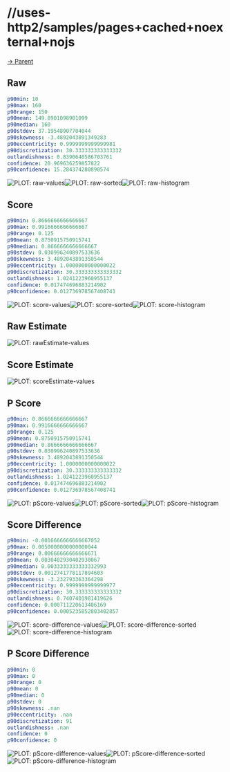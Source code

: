 
# //uses-http2/samples/pages+cached+noexternal+nojs

[→ Parent](../..)


## Raw


```yaml
p90min: 10
p90max: 160
p90range: 150
p90mean: 149.8901098901099
p90median: 160
p90stdev: 37.19548907704044
p90skewness: -3.4892043891349283
p90eccentricity: 0.9999999999999981
p90discretization: 30.333333333333332
outlandishness: 0.8390640586703761
confidence: 20.969636259857822
p90confidence: 15.284374280890574

```

![PLOT: raw-values](./raw/values.svg)![PLOT: raw-sorted](./raw/sorted.svg)![PLOT: raw-histogram](./raw/histogram.svg)
## Score


```yaml
p90min: 0.8666666666666667
p90max: 0.9916666666666667
p90range: 0.125
p90mean: 0.8750915750915741
p90median: 0.8666666666666667
p90stdev: 0.030996240897533636
p90skewness: 3.4892043891350544
p90eccentricity: 1.0000000000000022
p90discretization: 30.333333333333332
outlandishness: 1.0241223960955137
confidence: 0.017474696883214902
p90confidence: 0.012736978567408741

```

![PLOT: score-values](./score/values.svg)![PLOT: score-sorted](./score/sorted.svg)![PLOT: score-histogram](./score/histogram.svg)
## Raw Estimate

![PLOT: rawEstimate-values](./rawEstimate/values.svg)
## Score Estimate

![PLOT: scoreEstimate-values](./scoreEstimate/values.svg)
## P Score


```yaml
p90min: 0.8666666666666667
p90max: 0.9916666666666667
p90range: 0.125
p90mean: 0.8750915750915741
p90median: 0.8666666666666667
p90stdev: 0.030996240897533636
p90skewness: 3.4892043891350544
p90eccentricity: 1.0000000000000022
p90discretization: 30.333333333333332
outlandishness: 1.0241223960955137
confidence: 0.017474696883214902
p90confidence: 0.012736978567408741

```

![PLOT: pScore-values](./pScore/values.svg)![PLOT: pScore-sorted](./pScore/sorted.svg)![PLOT: pScore-histogram](./pScore/histogram.svg)
## Score Difference


```yaml
p90min: -0.0016666666666667052
p90max: 0.0050000000000000044
p90range: 0.00666666666666671
p90mean: 0.0030402930402930067
p90median: 0.0033333333333332993
p90stdev: 0.0012741778117894603
p90skewness: -3.232793363364298
p90eccentricity: 0.9999999999999977
p90discretization: 30.333333333333332
outlandishness: 0.7407401981419626
confidence: 0.000711220613406169
p90confidence: 0.0005235852803402857

```

![PLOT: score-difference-values](./score-difference/values.svg)![PLOT: score-difference-sorted](./score-difference/sorted.svg)![PLOT: score-difference-histogram](./score-difference/histogram.svg)
## P Score Difference


```yaml
p90min: 0
p90max: 0
p90range: 0
p90mean: 0
p90median: 0
p90stdev: 0
p90skewness: .nan
p90eccentricity: .nan
p90discretization: 91
outlandishness: .nan
confidence: 0
p90confidence: 0

```

![PLOT: pScore-difference-values](./pScore-difference/values.svg)![PLOT: pScore-difference-sorted](./pScore-difference/sorted.svg)![PLOT: pScore-difference-histogram](./pScore-difference/histogram.svg)